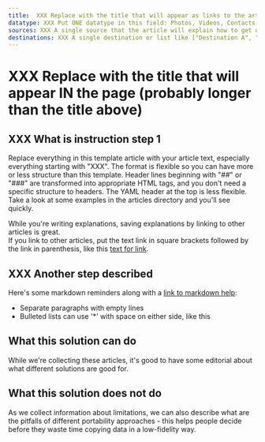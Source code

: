```yaml
---
title:  XXX Replace with the title that will appear as links to the article, and as the tab title in the browser
datatype: XXX Put ONE datatype in this field: Photos, Videos, Contacts, or another existing datatype (plural)
sources: XXX A single source that the article will explain how to get data from, or a list in square brackets
destinations: XXX A single destination or list like ["Destination A", "Destination B", "etc"]
---
```


# XXX Replace with the title that will appear IN the page (probably longer than the title above)

## XXX What is instruction step 1

Replace everything in this template article with your article text, especially everything starting with "XXX".
The format is flexible so you can have more or less structure than this template. Header lines 
beginning with "##" or "###" are transformed into appropriate HTML tags, and you don't need a specific 
structure to headers.  The YAML header at the top is less flexible.  Take a look at some examples in the
articles directory and you'll see quickly. 

While you're writing explanations, saving explanations by linking to other articles is great.  
If you link to other articles, put the text link in square brackets followed by the link in parenthesis, 
like this [text for link](https://dtinit.org).  

## XXX Another step described

Here's some markdown reminders along with a [link to markdown help](https://www.markdownguide.org/):

 * Separate paragraphs with empty lines
 * Bulleted lists can use '*' with space on either side, like this

## What this solution can do

While we're collecting these articles, it's good to have some editorial about what different solutions
are good for.

## What this solution does not do

As we collect information about limitations, we can also describe what are the pitfalls of different 
portability approaches - this helps people decide before they waste time copying data in a low-fidelity 
way.
